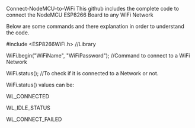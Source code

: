 Connect-NodeMCU-to-WiFi
This github includes the complete code to connect the NodeMCU ESP8266 Board to any WiFi Network

Below are some commands and there explanation in order to understand the code.

#include <ESP8266WiFi.h> //Library

WiFi.begin("WiFiName", "WiFiPassword"); //Command to connect to a WiFi Network

WiFi.status(); //To check if it is connected to a Network or not.

WiFi.status() values can be:

WL_CONNECTED

WL_IDLE_STATUS

WL_CONNECT_FAILED
